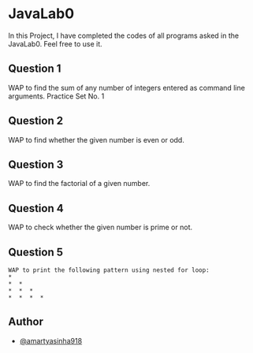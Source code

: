 
# JavaLab0

In this Project, I have completed the codes of all programs asked in the JavaLab0. Feel free to use it.


## Question 1
WAP to find the sum of any number of integers entered as command line arguments.	Practice Set No. 1

## Question 2
WAP to find whether the given number is even or odd.

## Question 3
WAP to find the factorial of a given number.

## Question 4
WAP to check whether the given number is prime or not.

## Question 5
	WAP to print the following pattern using nested for loop:
    *
    *  *
    *  *  *
    *  *  *  * 
## Author

- [@amartyasinha918](https://www.github.com/amartyasinha918)

  
